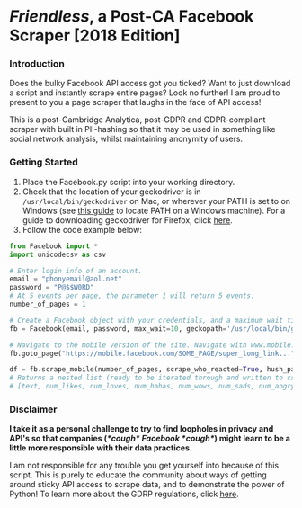 # _Friendless_, a Post-CA Facebook Scraper [2018 Edition]
### Introduction
Does the bulky Facebook API access got you ticked? Want to
 just download a script and instantly scrape entire pages?
 Look no further! I am proud to present to you a page scraper
 that laughs in the face of API access!
 
This is a post-Cambridge Analytica, post-GDPR and GDPR-compliant
 scraper with built in PII-hashing so that it may
 be used in something like social network analysis, whilst maintaining
 anonymity of users.
 
 ### Getting Started
1. Place the Facebook.py script into your working directory.
1. Check that the location of your geckodriver is in `/usr/local/bin/geckodriver` on
Mac, or wherever your PATH is set to on Windows 
(see [this guide](https://www.architectryan.com/2018/03/17/add-to-the-path-on-windows-10/)
 to locate PATH on a Windows machine).
For a guide to downloading geckodriver for Firefox, click 
[here](http://lmgtfy.com/?q=geckodriver+download+for+firefox).
1. Follow the code example below:
```python
from Facebook import *
import unicodecsv as csv

# Enter login info of an account.
email = "phonyemail@aol.net"  
password = "P@$$W0RD" 
# At 5 events per page, the parameter 1 will return 5 events.
number_of_pages = 1       

# Create a Facebook object with your credentials, and a maximum wait time in seconds for each operation.
fb = Facebook(email, password, max_wait=10, geckopath='/usr/local/bin/geckodriver')

# Navigate to the mobile version of the site. Navigate with www.mobile.facebook.com on Firefox.
fb.goto_page("https://mobile.facebook.com/SOME_PAGE/super_long_link...")

df = fb.scrape_mobile(number_of_pages, scrape_who_reacted=True, hush_params=["21:30", "07:30", 30, 30])
# Returns a nested list (ready to be iterated through and written to csv) of the format:
# [text, num_likes, num_loves, num_hahas, num_wows, num_sads, num_angrys, num_reacts, event_link, hashtags_used(list), reacted(hashed list)]
```

### Disclaimer

**I take it as a personal challenge to try to find loopholes in privacy and API's so that companies
(_\*cough\* Facebook \*cough\*_) might learn to be a little more responsible with their data practices.**

I am not responsible for any trouble you get yourself into because of this script. This is purely to
educate the community about ways of getting around sticky API access to scrape data, and to demonstrate
the power of Python! To learn more about the GDRP regulations, click
[here](https://gdpr-info.eu/art-23-gdpr/).